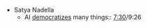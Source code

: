 - Satya Nadella
  - AI [democratizes]() many things:: [7:30](https://www.youtube.com/watch?v=Ut9zcpOEGgc)/9:26
